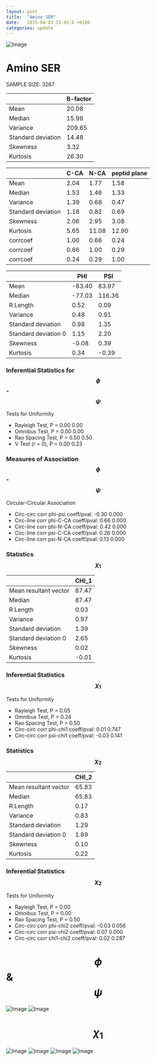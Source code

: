 ```yaml
---
layout: post
title:  "Amino SER"
date:   2015-04-03 15:01:8 +0100
categories: update
---
```

<script src="https://cdnjs.cloudflare.com/ajax/libs/mathjax/2.7.0/MathJax.js?config=TeX-AMS-MML_HTMLorMML" type="text/javascript"></script>

![Image](../../../../images/aadensity.png)

# Amino SER


 SAMPLE SIZE: 3267
 
 
 
|     | B-factor |
| --- | --- |
| Mean | 20.08 |
| Median | 15.96 |
| Variance | 209.65 |
| Standard deviation | 14.48 |
| Skewness | 3.32 |
| Kurtosis | 26.30 |
 
 
 

|     | C-CA | N-CA | peptid plane |
| --- | --- | --- | --- |
| Mean | 2.04 | 1.77 | 1.58 |
| Median | 1.53 | 1.46 | 1.33 |
| Variance | 1.39 | 0.68 | 0.47 |
| Standard deviation | 1.18 | 0.82 | 0.69 |
| Skewness | 2.06 | 2.95 | 3.08 |
| Kurtosis | 5.65 | 11.08 | 12.90 |
| corrcoef | 1.00 | 0.66 | 0.24 |
| corrcoef | 0.66 | 1.00 | 0.29 |
| corrcoef | 0.24 | 0.29 | 1.00 |
 
 
 

|     | PHI | PSI |
| --- | --- | --- |
| Mean | -83.40 | 83.97 |
| Median | -77.03 | 116.36 |
| R Length | 0.52 | 0.09 |
| Variance | 0.48 | 0.91 |
| Standard deviation | 0.98 | 1.35 |
| Standard deviation 0 | 1.15 | 2.20 |
| Skewness | -0.08 | 0.39 |
| Kurtosis | 0.34 | -0.39 |

### Inferential Statistics for $$\phi$$-$$\psi$$ 

Tests for Uniformity

- Rayleigh Test, P = 0.00 0.00
- Omnibus Test,  P = 0.00 0.00
- Rao Spacing Test,  P = 0.50 0.50
- V Test (r = 0),  P = 0.00 0.23
### Measures of Association $$\phi$$-$$\psi$$

Circular-Circular Association
- Circ-circ corr phi-psi coeff/pval:	-0.30	 0.000
- Circ-line corr phi-C-CA coeff/pval:	0.66	 0.000
- Circ-line corr phi-N-CA coeff/pval:	0.42	 0.000
- Circ-line corr psi-C-CA coeff/pval:	0.26	 0.000
- Circ-line corr psi-N-CA coeff/pval:	0.13	 0.000
### Statistics $$\chi_1$$

|     | CHI_1 |
| --- | --- |
| Mean resultant vector | 87.47 |
| Median | 87.47 | 
| R Length | 0.03 | 
| Variance | 0.97 | 
| Standard deviation | 1.39 |
| Standard deviation 0| 2.65 |
| Skewness | 0.02 |
| Kurtosis | -0.01 |

 

### Inferential Statistics $$\chi_1$$
Tests for Uniformity

- Rayleigh Test, 	 P = 0.05
- Omnibus Test, 	 P = 0.24
- Rao Spacing Test, 	 P = 0.50
- Circ-circ corr phi-chi1 coeff/pval:	0.01	 0.747
- Circ-circ corr psi-chi1 coeff/pval:	-0.03	 0.141

 

### Statistics $$\chi_2$$

|     | CHI_2 |
| --- | --- |
| Mean resultant vector | 65.83 |
| Median | 65.83 |
| R Length | 0.17 |
| Variance | 0.83 |
| Standard deviation | 1.29 |
| Standard deviation 0 | 1.89 |
| Skewness | 0.10 |
| Kurtosis | 0.22 |


### Inferential Statistics $$\chi_2$$ 

Tests for Uniformity

- Rayleigh Test, 	 P = 0.00
- Omnibus Test, 	 P = 0.00
- Rao Spacing Test, 	 P = 0.50
- Circ-circ corr phi-chi2 coeff/pval:	-0.03	 0.056
- Circ-circ corr psi-chi2 coeff/pval:	0.07	 0.000
- Circ-circ corr chi1-chi2 coeff/pval:	0.02	 0.287



# $$\phi$$ & $$\psi$$
![Image](../../../../images/SER_Rama_phipsi.jpg)
![Image](../../../../images/SER_Rama_phipsiGrad.jpg)


# $$\chi_1$$
![Image](../../../../images/SER_Rama_phichi1.jpg)
![Image](../../../../images/SER_Rama_Grad_psichi1.jpg)
![Image](../../../../images/SER_Rama_psichi1.jpg)
![Image](../../../../images/SER_Rama_Grad_phichi1.jpg)
